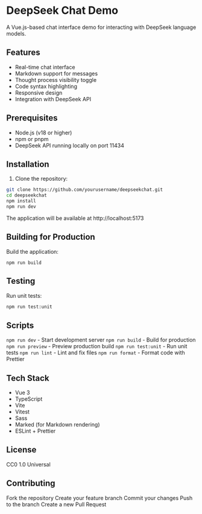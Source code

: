 # DeepSeek Chat Demo

A Vue.js-based chat interface demo for interacting with DeepSeek language models.


## Features

- Real-time chat interface
- Markdown support for messages
- Thought process visibility toggle
- Code syntax highlighting
- Responsive design
- Integration with DeepSeek API

## Prerequisites

- Node.js (v18 or higher)
- npm or pnpm
- DeepSeek API running locally on port 11434

## Installation

1. Clone the repository:

```sh
git clone https://github.com/yourusername/deepseekchat.git
cd deepseekchat
npm install
npm run dev
```

The application will be available at http://localhost:5173

## Building for Production

Build the application:

```
npm run build
```

## Testing
Run unit tests:

```sh
npm run test:unit
```

## Scripts
`npm run dev` - Start development server
`npm run build` - Build for production
`npm run preview` - Preview production build
`npm run test:unit` - Run unit tests
`npm run lint` - Lint and fix files
`npm run format` - Format code with Prettier

## Tech Stack
- Vue 3
- TypeScript
- Vite
- Vitest
- Sass
- Marked (for Markdown rendering)
- ESLint + Prettier

## License
CC0 1.0 Universal

## Contributing
Fork the repository
Create your feature branch
Commit your changes
Push to the branch
Create a new Pull Request



